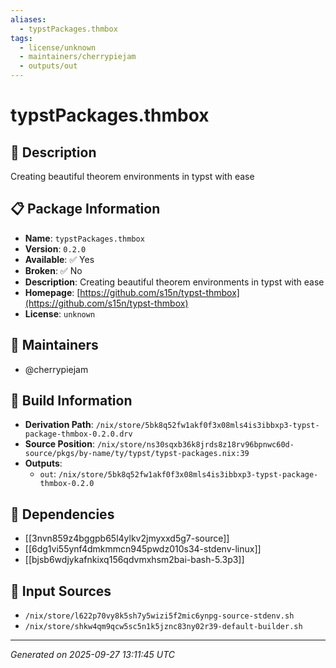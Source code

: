 ```yaml
---
aliases:
  - typstPackages.thmbox
tags:
  - license/unknown
  - maintainers/cherrypiejam
  - outputs/out
---
```


# typstPackages.thmbox

## 📝 Description

Creating beautiful theorem environments in typst with ease

## 📋 Package Information

- **Name**: `typstPackages.thmbox`
- **Version**: `0.2.0`
- **Available**: ✅ Yes
- **Broken**: ✅ No
- **Description**: Creating beautiful theorem environments in typst with ease
- **Homepage**: [https://github.com/s15n/typst-thmbox](https://github.com/s15n/typst-thmbox)
- **License**: `unknown`
## 👥 Maintainers

- @cherrypiejam


## 🔧 Build Information

- **Derivation Path**: `/nix/store/5bk8q52fw1akf0f3x08mls4is3ibbxp3-typst-package-thmbox-0.2.0.drv`
- **Source Position**: `/nix/store/ns30sqxb36k8jrds8z18rv96bpnwc60d-source/pkgs/by-name/ty/typst/typst-packages.nix:39`
- **Outputs**:
  - `out`:  `/nix/store/5bk8q52fw1akf0f3x08mls4is3ibbxp3-typst-package-thmbox-0.2.0`

## 🔗 Dependencies

- [[3nvn859z4bggpb65l4ylkv2jmyxxd5g7-source]]
- [[6dg1vi55ynf4dmkmmcn945pwdz010s34-stdenv-linux]]
- [[bjsb6wdjykafnkixq156qdvmxhsm2bai-bash-5.3p3]]

## 📁 Input Sources

- `/nix/store/l622p70vy8k5sh7y5wizi5f2mic6ynpg-source-stdenv.sh`
- `/nix/store/shkw4qm9qcw5sc5n1k5jznc83ny02r39-default-builder.sh`

---
*Generated on 2025-09-27 13:11:45 UTC*
